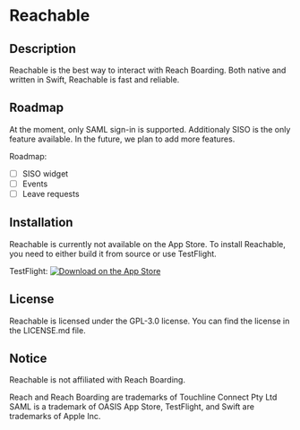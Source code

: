 # Reachable

## Description

Reachable is the best way to interact with Reach Boarding. Both native and written in Swift, Reachable is fast and reliable.

## Roadmap

At the moment, only SAML sign-in is supported. Additionaly SISO is the only feature available. In the future, we plan to add more features.

Roadmap:
- [ ] SISO widget
- [ ] Events
- [ ] Leave requests

## Installation

Reachable is currently not available on the App Store. To install Reachable, you need to either build it from source or use TestFlight.

TestFlight:
[![Download on the App Store](https://developer.apple.com/app-store/marketing/guidelines/images/badge-download-on-the-app-store.svg)](https://testflight.apple.com/join/9UVXZH8s)

## License

Reachable is licensed under the GPL-3.0 license. You can find the license in the LICENSE.md file.

## Notice

Reachable is not affiliated with Reach Boarding.

Reach and Reach Boarding are trademarks of Touchline Connect Pty Ltd
SAML is a trademark of OASIS
App Store, TestFlight, and Swift are trademarks of Apple Inc.

